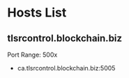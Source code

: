 # Hosts List

## tlsrcontrol.blockchain.biz

Port Range: 500x

- ca.tlsrcontrol.blockchain.biz:5005
